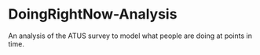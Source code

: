 # DoingRightNow-Analysis
An analysis of the ATUS survey to model what people are doing at points in time.
